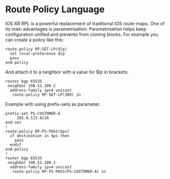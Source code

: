 # Route Policy Language

IOS XR RPL is a powerful replacement of traditional IOS route-maps. One of its main advantages is parametrisation. Parametrisation helps keep configuration unified and prevents from cloning blocks. For example you can create a policy like this:

```text
route-policy RP-SET-LP($lp)
  set local-preference $lp
  pass
end-policy
```

And attach it to a neighbor with a value for $lp in brackets:

```text
router bgp 65535
 neighbor 198.51.100.2
  address-family ipv4 unicast
   route-policy RP-SET-LP(300) in
```

Example with using prefix-sets as parameter.

```text
prefix-set PS-CUSTOMER-A
     203.0.113.0/24
end-set
!
route-policy RP-PS-PASS($ps)
  if destination in $ps then
    pass
  endif
end-policy
!
router bgp 65535
 neighbor 198.51.100.2
  address-family ipv4 unicast
   route-policy RP-PS-PASS(PS-CUSTOMER-A) in
```


